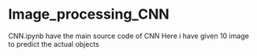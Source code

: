 # Image_processing_CNN 
CNN.ipynb have the main source code of CNN 
Here i have given 10 image to predict the actual objects 

